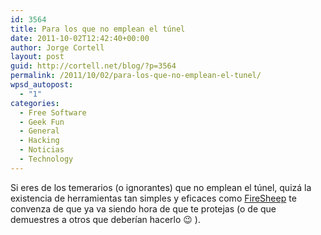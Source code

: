 ```yaml
---
id: 3564
title: Para los que no emplean el túnel
date: 2011-10-02T12:42:40+00:00
author: Jorge Cortell
layout: post
guid: http://cortell.net/blog/?p=3564
permalink: /2011/10/02/para-los-que-no-emplean-el-tunel/
wpsd_autopost:
  - "1"
categories:
  - Free Software
  - Geek Fun
  - General
  - Hacking
  - Noticias
  - Technology
---
```

Si eres de los temerarios (o ignorantes) que no emplean el túnel, quizá la existencia de herramientas tan simples y eficaces como <a title="http://codebutler.com/firesheep" href="http://codebutler.com/firesheep" target="_blank">FireSheep</a> te convenza de que ya va siendo hora de que te protejas (o de que demuestres a otros que deberían hacerlo 😉 ).